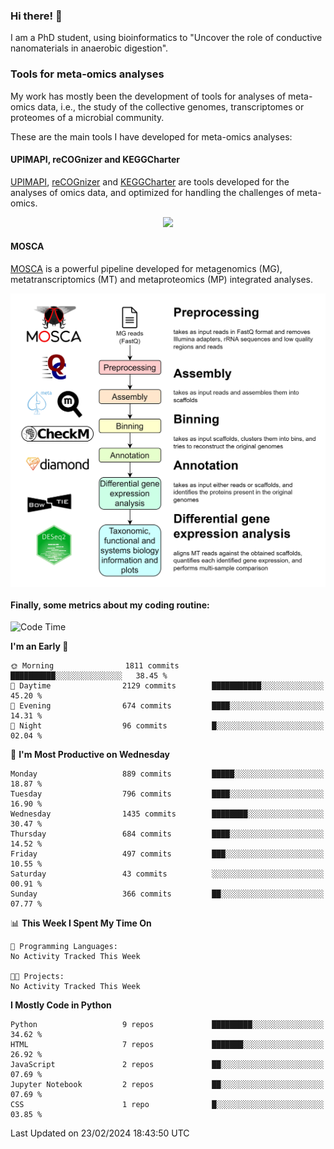 ### Hi there! 👋

I am a PhD student, using bioinformatics to "Uncover the role of conductive nanomaterials in anaerobic digestion".

### Tools for meta-omics analyses

My work has mostly been the development of tools for analyses of meta-omics data, i.e., the study of the collective genomes, transcriptomes or proteomes of a microbial community.

These are the main tools I have developed for meta-omics analyses:

#### UPIMAPI, reCOGnizer and KEGGCharter

[UPIMAPI](https://github.com/iquasere/UPIMAPI), [reCOGnizer](https://github.com/iquasere/reCOGnizer) and [KEGGCharter](https://github.com/iquasere/KEGGCharter) are tools developed for the analyses of omics data, and optimized for handling the challenges of meta-omics.

<p align="center">
    <img src="assets/annotation_paper.png">
</p>

#### MOSCA

[MOSCA](https://github.com/iquasere/MOSCA) is a powerful pipeline developed for metagenomics (MG), metatranscriptomics (MT) and metaproteomics (MP) integrated analyses.

<p align="center">
    <img src="assets/mosca_workflow.png" align="center" width="700">
</p>


#### Finally, some metrics about my coding routine:

<!--START_SECTION:waka-->
![Code Time](http://img.shields.io/badge/Code%20Time-819%20hrs%203%20mins-blue)

**I'm an Early 🐤** 

```text
🌞 Morning                1811 commits        ██████████░░░░░░░░░░░░░░░   38.45 % 
🌆 Daytime                2129 commits        ███████████░░░░░░░░░░░░░░   45.20 % 
🌃 Evening                674 commits         ████░░░░░░░░░░░░░░░░░░░░░   14.31 % 
🌙 Night                  96 commits          █░░░░░░░░░░░░░░░░░░░░░░░░   02.04 % 
```
📅 **I'm Most Productive on Wednesday** 

```text
Monday                   889 commits         █████░░░░░░░░░░░░░░░░░░░░   18.87 % 
Tuesday                  796 commits         ████░░░░░░░░░░░░░░░░░░░░░   16.90 % 
Wednesday                1435 commits        ████████░░░░░░░░░░░░░░░░░   30.47 % 
Thursday                 684 commits         ████░░░░░░░░░░░░░░░░░░░░░   14.52 % 
Friday                   497 commits         ███░░░░░░░░░░░░░░░░░░░░░░   10.55 % 
Saturday                 43 commits          ░░░░░░░░░░░░░░░░░░░░░░░░░   00.91 % 
Sunday                   366 commits         ██░░░░░░░░░░░░░░░░░░░░░░░   07.77 % 
```


📊 **This Week I Spent My Time On** 

```text
💬 Programming Languages: 
No Activity Tracked This Week

🐱‍💻 Projects: 
No Activity Tracked This Week
```

**I Mostly Code in Python** 

```text
Python                   9 repos             █████████░░░░░░░░░░░░░░░░   34.62 % 
HTML                     7 repos             ███████░░░░░░░░░░░░░░░░░░   26.92 % 
JavaScript               2 repos             ██░░░░░░░░░░░░░░░░░░░░░░░   07.69 % 
Jupyter Notebook         2 repos             ██░░░░░░░░░░░░░░░░░░░░░░░   07.69 % 
CSS                      1 repo              █░░░░░░░░░░░░░░░░░░░░░░░░   03.85 % 
```




 Last Updated on 23/02/2024 18:43:50 UTC
<!--END_SECTION:waka-->
